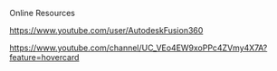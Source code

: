 Online Resources

https://www.youtube.com/user/AutodeskFusion360

https://www.youtube.com/channel/UC_VEo4EW9xoPPc4ZVmy4X7A?feature=hovercard


